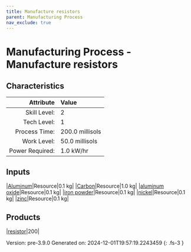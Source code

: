 ```yaml
---
title: Manufacture resistors
parent: Manufacturing Process
nav_exclude: true
---
```

# Manufacturing Process - Manufacture resistors


## Characteristics

| Attribute      | Value |
|--------:|:------|
|Skill Level:|2|
|Tech Level:|1|
|Process Time:|200.0 millisols|
|Work Level:|50.0 millisols|
|Power Required:|1.0 kW/hr|

## Inputs

|[Aluminum](../resource/aluminum.html)|Resource|0.1 kg|
|[Carbon](../resource/carbon.html)|Resource|1.0 kg|
|[aluminum oxide](../resource/aluminum-oxide.html)|Resource|0.1 kg|
|[iron powder](../resource/iron-powder.html)|Resource|0.1 kg|
|[nickel](../resource/nickel.html)|Resource|0.1 kg|
|[zinc](../resource/zinc.html)|Resource|0.1 kg|

## Products

|[resistor](../part/resistor.html)|200|


Version: pre-3.9.0 Generated on: 2024-12-01T19:57:19.2243459
{: .fs-3 }


